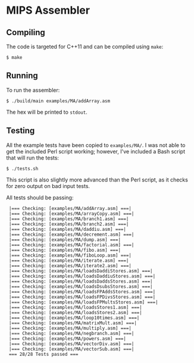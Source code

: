 # MIPS Assembler

## Compiling

The code is targeted for C++11 and can be compiled using `make`:

```shell
$ make
```

## Running

To run the assembler:

```shell
$ ./build/main examples/MA/addArray.asm
```

The hex will be printed to `stdout`.

## Testing

All the example tests have been copied to `examples/MA/`. I was not able to get
the included Perl script working; however, I've included a Bash script that
will run the tests:

```shell
$ ./tests.sh
```

This script is also slightly more advanced than the Perl script, as it checks
for zero output on bad input tests.

All tests should be passing:

```
 |=== Checking: [examples/MA/addArray.asm] ===|
 |=== Checking: [examples/MA/arrayCopy.asm] ===|
 |=== Checking: [examples/MA/branch1.asm] ===|
 |=== Checking: [examples/MA/branch2.asm] ===|
 |=== Checking: [examples/MA/daddiu.asm] ===|
 |=== Checking: [examples/MA/decrement.asm] ===|
 |=== Checking: [examples/MA/dump.asm] ===|
 |=== Checking: [examples/MA/factorial.asm] ===|
 |=== Checking: [examples/MA/fibo.asm] ===|
 |=== Checking: [examples/MA/fiboLoop.asm] ===|
 |=== Checking: [examples/MA/iterate.asm] ===|
 |=== Checking: [examples/MA/iterate2.asm] ===|
 |=== Checking: [examples/MA/loadsDaddiStores.asm] ===|
 |=== Checking: [examples/MA/loadsDaddiuStores.asm] ===|
 |=== Checking: [examples/MA/loadsDaddsStores.asm] ===|
 |=== Checking: [examples/MA/loadsDsubsStores.asm] ===|
 |=== Checking: [examples/MA/loadsFPAddsStores.asm] ===|
 |=== Checking: [examples/MA/loadsFPDivsStores.asm] ===|
 |=== Checking: [examples/MA/loadsFPMultsStores.asm] ===|
 |=== Checking: [examples/MA/loadsStores1.asm] ===|
 |=== Checking: [examples/MA/loadsStores2.asm] ===|
 |=== Checking: [examples/MA/loop10times.asm] ===|
 |=== Checking: [examples/MA/matrixMult.asm] ===|
 |=== Checking: [examples/MA/multiply.asm] ===|
 |=== Checking: [examples/MA/negbranch.asm] ===|
 |=== Checking: [examples/MA/powers.asm] ===|
 |=== Checking: [examples/MA/vectorDiv.asm] ===|
 |=== Checking: [examples/MA/vectorSub.asm] ===|
 === 28/28 Tests passed ===
```
